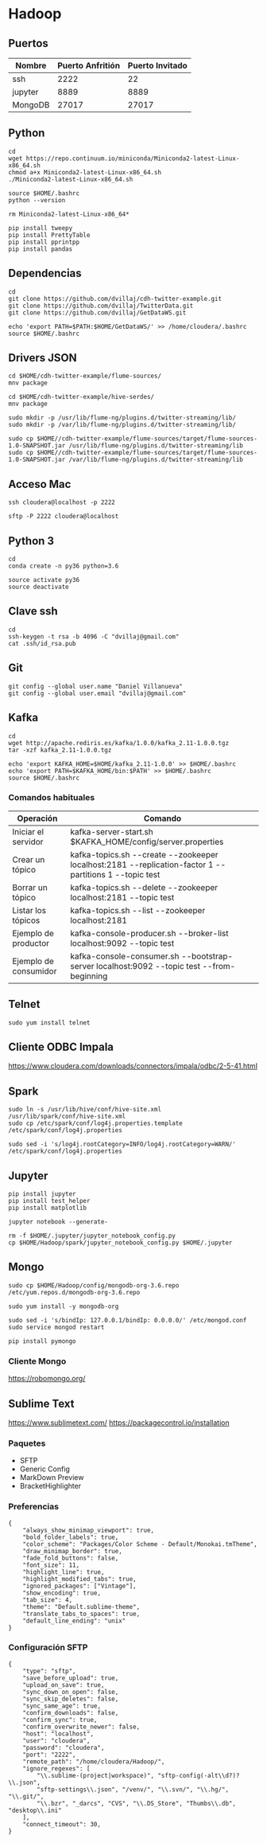 # Hadoop

## Puertos

| Nombre  | Puerto Anfritión | Puerto Invitado|
| ------------- | ------------- | ------------- | 
| ssh  | 2222  | 22 |
| jupyter  | 8889  | 8889 |
| MongoDB  | 27017 | 27017 |


## Python

```
cd
wget https://repo.continuum.io/miniconda/Miniconda2-latest-Linux-x86_64.sh
chmod a+x Miniconda2-latest-Linux-x86_64.sh
./Miniconda2-latest-Linux-x86_64.sh

source $HOME/.bashrc
python --version

rm Miniconda2-latest-Linux-x86_64*

pip install tweepy
pip install PrettyTable
pip install pprintpp
pip install pandas

```

## Dependencias

```
cd
git clone https://github.com/dvillaj/cdh-twitter-example.git
git clone https://github.com/dvillaj/TwitterData.git
git clone https://github.com/dvillaj/GetDataWS.git

echo 'export PATH=$PATH:$HOME/GetDataWS/' >> /home/cloudera/.bashrc
source $HOME/.bashrc
```

## Drivers JSON

```
cd $HOME/cdh-twitter-example/flume-sources/
mnv package

cd $HOME/cdh-twitter-example/hive-serdes/
mnv package

sudo mkdir -p /usr/lib/flume-ng/plugins.d/twitter-streaming/lib/
sudo mkdir -p /var/lib/flume-ng/plugins.d/twitter-streaming/lib/

sudo cp $HOME//cdh-twitter-example/flume-sources/target/flume-sources-1.0-SNAPSHOT.jar /usr/lib/flume-ng/plugins.d/twitter-streaming/lib
sudo cp $HOME//cdh-twitter-example/flume-sources/target/flume-sources-1.0-SNAPSHOT.jar /var/lib/flume-ng/plugins.d/twitter-streaming/lib

```

## Acceso Mac

```
ssh cloudera@localhost -p 2222

sftp -P 2222 cloudera@localhost
```


## Python 3
```
cd
conda create -n py36 python=3.6

source activate py36
source deactivate
```

## Clave ssh

```
cd
ssh-keygen -t rsa -b 4096 -C "dvillaj@gmail.com"
cat .ssh/id_rsa.pub
```

## Git

```
git config --global user.name "Daniel Villanueva"
git config --global user.email "dvillaj@gmail.com"
```


## Kafka

```
cd
wget http://apache.rediris.es/kafka/1.0.0/kafka_2.11-1.0.0.tgz
tar -xzf kafka_2.11-1.0.0.tgz

echo 'export KAFKA_HOME=$HOME/kafka_2.11-1.0.0' >> $HOME/.bashrc
echo 'export PATH=$KAFKA_HOME/bin:$PATH' >> $HOME/.bashrc
source $HOME/.bashrc
```

### Comandos habituales

| Operación  | Comando |
| ------------- | ------------- | 
| Iniciar el servidor | kafka-server-start.sh $KAFKA_HOME/config/server.properties
| Crear un tópico | kafka-topics.sh --create --zookeeper localhost:2181 --replication-factor 1 --partitions 1 --topic test
| Borrar un tópico | kafka-topics.sh --delete --zookeeper localhost:2181 --topic test
| Listar los tópicos | kafka-topics.sh --list --zookeeper localhost:2181
| Ejemplo de productor | kafka-console-producer.sh --broker-list localhost:9092 --topic test
| Ejemplo de consumidor | kafka-console-consumer.sh --bootstrap-server localhost:9092 --topic test --from-beginning 

## Telnet

```
sudo yum install telnet
```

## Cliente ODBC Impala

https://www.cloudera.com/downloads/connectors/impala/odbc/2-5-41.html

## Spark

```
sudo ln -s /usr/lib/hive/conf/hive-site.xml    /usr/lib/spark/conf/hive-site.xml
sudo cp /etc/spark/conf/log4j.properties.template /etc/spark/conf/log4j.properties

sudo sed -i 's/log4j.rootCategory=INFO/log4j.rootCategory=WARN/' /etc/spark/conf/log4j.properties

```

## Jupyter

```
pip install jupyter
pip install test_helper
pip install matplotlib

jupyter notebook --generate-

rm -f $HOME/.jupyter/jupyter_notebook_config.py
cp $HOME/Hadoop/spark/jupyter_notebook_config.py $HOME/.jupyter
```

## Mongo

```
sudo cp $HOME/Hadoop/config/mongodb-org-3.6.repo /etc/yum.repos.d/mongodb-org-3.6.repo

sudo yum install -y mongodb-org

sudo sed -i 's/bindIp: 127.0.0.1/bindIp: 0.0.0.0/' /etc/mongod.conf
sudo service mongod restart

pip install pymongo
```

### Cliente Mongo

https://robomongo.org/

## Sublime Text

https://www.sublimetext.com/
https://packagecontrol.io/installation

### Paquetes

- SFTP
- Generic Config
- MarkDown Preview
- BracketHighlighter

### Preferencias
```
{
    "always_show_minimap_viewport": true,
    "bold_folder_labels": true,
    "color_scheme": "Packages/Color Scheme - Default/Monokai.tmTheme",
    "draw_minimap_border": true,
    "fade_fold_buttons": false,
    "font_size": 11,
    "highlight_line": true,
    "highlight_modified_tabs": true,
    "ignored_packages": ["Vintage"],
    "show_encoding": true,
    "tab_size": 4,
    "theme": "Default.sublime-theme",
    "translate_tabs_to_spaces": true,
    "default_line_ending": "unix"
}
```

### Configuración SFTP
```
{
    "type": "sftp", 
    "save_before_upload": true,
    "upload_on_save": true,
    "sync_down_on_open": false,
    "sync_skip_deletes": false,
    "sync_same_age": true,
    "confirm_downloads": false,
    "confirm_sync": true,
    "confirm_overwrite_newer": false,
    "host": "localhost",
    "user": "cloudera",
    "password": "cloudera",
    "port": "2222",
    "remote_path": "/home/cloudera/Hadoop/",
    "ignore_regexes": [
        "\\.sublime-(project|workspace)", "sftp-config(-alt\\d?)?\\.json",
        "sftp-settings\\.json", "/venv/", "\\.svn/", "\\.hg/", "\\.git/",
        "\\.bzr", "_darcs", "CVS", "\\.DS_Store", "Thumbs\\.db", "desktop\\.ini"
    ],
    "connect_timeout": 30,
}
```